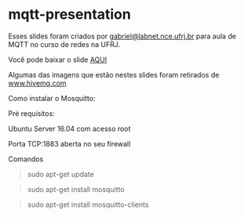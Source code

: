 # mqtt-presentation

Esses slides foram criados por gabriel@labnet.nce.ufrj.br para aula de MQTT no curso de redes na UFRJ.

Você pode baixar o slide [AQUI](https://github.com/gabrielrca/mqtt-presentation/blob/master/mqtt.pdf)

Algumas das imagens que estão nestes slides foram retirados de www.hivemq.com


Como instalar o Mosquitto:

Pré requisitos:

Ubuntu Server 16.04 com acesso root 

Porta TCP:1883 aberta no seu firewall

Comandos

>sudo apt-get update

>sudo apt-get install mosquitto

>sudo apt-get install mosquitto-clients
